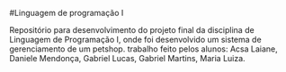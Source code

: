 #Linguagem de programação I

Repositório para desenvolvimento do projeto final da disciplina de Linguagem de Programação I,
onde foi desenvolvido um sistema de gerenciamento de um petshop.
trabalho feito pelos alunos: Acsa Laiane, Daniele Mendonça, Gabriel Lucas, Gabriel Martins, Maria Luiza.
